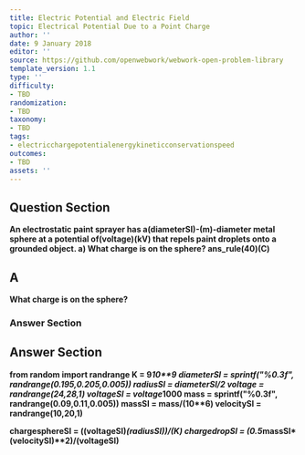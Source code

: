 ```yaml
---
title: Electric Potential and Electric Field
topic: Electrical Potential Due to a Point Charge
author: ''
date: 9 January 2018
editor: ''
source: https://github.com/openwebwork/webwork-open-problem-library
template_version: 1.1
type: ''
difficulty:
- TBD
randomization:
- TBD
taxonomy:
- TBD
tags:
- electricchargepotentialenergykineticconservationspeed
outcomes:
- TBD
assets: ''
---
```


## Question Section 

<b>
An electrostatic paint sprayer has a(diameterSI)-(m)-diameter metal sphere at a potential of(voltage)(kV) that repels paint droplets onto a grounded object.
a) What charge is on the sphere?
ans_rule(40)(C)

## A
What charge is on the sphere?
### Answer Section


## Answer Section

from random import randrange
K = 9*10**9
diameterSI = sprintf("%0.3f", randrange(0.195,0.205,0.005))
radiusSI = diameterSI/2
voltage = randrange(24,28,1)
voltageSI = voltage*1000
mass = sprintf("%0.3f", randrange(0.09,0.11,0.005))
massSI = mass/(10**6)
velocitySI = randrange(10,20,1)

chargesphereSI = ((voltageSI)*(radiusSI))/(K)
chargedropSI = (0.5*massSI*(velocitySI)**2)/(voltageSI)